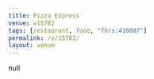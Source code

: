 ```yaml
---
title: Pizza Express
venue: v15782
tags: [restaurant, food, "fhrs:410887"]
permalink: /v/15782/
layout: venue
---
```

null